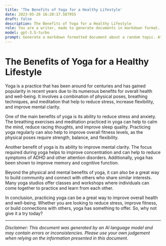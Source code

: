 ```yaml
---
title: 'The Benefits of Yoga for a Healthy Lifestyle'
date: 2023-05-26 16:20:17.587955
draft: false
description: The Benefits of Yoga for a Healthy Lifestyle
role: You are a writer, made to generate documents in markdown format. It is very important that all of the documents you generate are in valid markdown format.
model: gpt-3.5-turbo
prompt: Generate a markdown formatted document about a random topic. At the bottom, include a disclaimer explaining that the document was generated by you. The first line of the document should be the title. Make sure that the entire document is in proper markdown format, using a mix of various tags to make the document visually appealing.
---
```


# The Benefits of Yoga for a Healthy Lifestyle

Yoga is a practice that has been around for centuries and has gained popularity in recent years due to its numerous benefits for overall health and well-being. It involves a combination of physical poses, breathing techniques, and meditation that help to reduce stress, increase flexibility, and improve mental clarity.

One of the main benefits of yoga is its ability to reduce stress and anxiety. The breathing exercises and meditation practiced in yoga can help to calm the mind, reduce racing thoughts, and improve sleep quality. Practicing yoga regularly can also help to improve overall fitness levels, as the physical poses require strength, balance, and flexibility.

Another benefit of yoga is its ability to improve mental clarity. The focus required during yoga helps to improve concentration and can help to reduce symptoms of ADHD and other attention disorders. Additionally, yoga has been shown to improve memory and cognitive function.

Beyond the physical and mental benefits of yoga, it can also be a great way to build community and connect with others who share similar interests. Many yoga studios offer classes and workshops where individuals can come together to practice and learn from each other.

In conclusion, practicing yoga can be a great way to improve overall health and well-being. Whether you are looking to reduce stress, improve fitness, or build connections with others, yoga has something to offer. So, why not give it a try today?

---

*Disclaimer: This document was generated by an AI language model and may contain errors or inconsistencies. Please use your own judgement when relying on the information presented in this document.*
